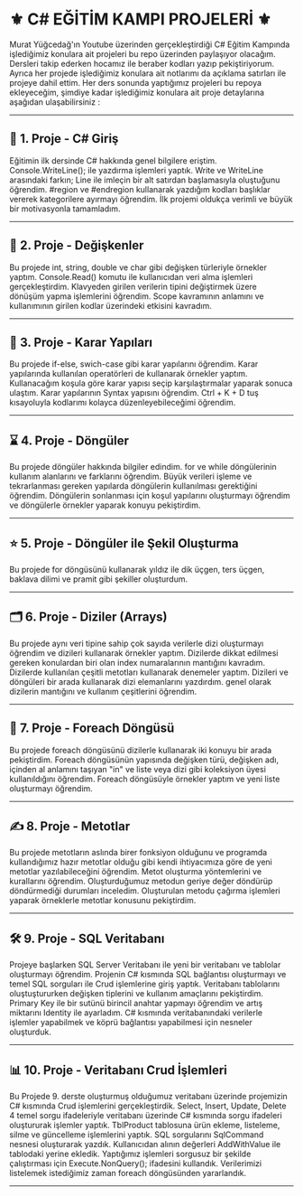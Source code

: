 # ⚜️ C# EĞİTİM KAMPI PROJELERİ ⚜️
Murat Yüğcedağ'ın Youtube üzerinden gerçekleştirdiği C# Eğitim Kampında işlediğimiz konulara ait projeleri bu repo üzerinden paylaşıyor olacağım. Dersleri takip ederken hocamız ile beraber kodları yazıp pekiştiriyorum. Ayrıca her projede işlediğimiz konulara ait notlarımı da açıklama satırları ile projeye dahil ettim. Her ders sonunda yaptığımız projeleri bu repoya ekleyeceğim, şimdiye kadar işlediğimiz konulara ait proje detaylarına aşağıdan ulaşabilirsiniz : 
***
## 👋 1. Proje - C# Giriş
Eğitimin ilk dersinde C# hakkında genel bilgilere eriştim. Console.WriteLine(); ile yazdırma işlemleri yaptık. Write ve WriteLine arasındaki farkın; Line ile imleçin bir alt satırdan başlamasıyla oluştuğunu öğrendim. #region ve #endregion kullanarak yazdığım kodları başlıklar vererek kategorilere ayırmayı öğrendim. İlk projemi oldukça verimli ve büyük bir motivasyonla tamamladım.
***
## 🔢 2. Proje - Değişkenler
Bu projede int, string, double ve char gibi değişken türleriyle örnekler yaptım. Console.Read() komutu ile kullanıcıdan veri alma işlemleri gerçekleştirdim. Klavyeden girilen verilerin tipini değiştirmek üzere dönüşüm yapma işlemlerini öğrendim. Scope kavramının anlamını ve kullanımının girilen kodlar üzerindeki etkisini kavradım. 
***
## 🚦 3. Proje - Karar Yapıları
Bu projede if-else, swich-case gibi karar yapılarını öğrendim. Karar yapılarında kullanılan operatörleri de kullanarak örnekler yaptım. Kullanacağım koşula göre karar yapısı seçip karşılaştırmalar yaparak sonuca ulaştım. Karar yapılarının Syntax yapısını öğrendim. Ctrl + K + D tuş kısayoluyla kodlarımı kolayca düzenleyebileceğimi öğrendim.
***
## ⌛ 4. Proje - Döngüler 
Bu projede döngüler hakkında bilgiler edindim. for ve while döngülerinin kullanım alanlarını ve farklarını öğrendim. Büyük verileri işleme ve tekrarlanması gereken yapılarda döngülerin kullanılması gerektiğini öğrendim. Döngülerin sonlanması için koşul yapılarını oluşturmayı öğrendim ve döngülerle örnekler yaparak konuyu pekiştirdim.
***
## ⭐ 5. Proje - Döngüler ile Şekil Oluşturma
Bu projede for döngüsünü kullanarak yıldız ile dik üçgen, ters üçgen, baklava dilimi ve pramit gibi şekiller oluşturdum.
***
## 🗂️ 6. Proje - Diziler (Arrays)
Bu projede aynı veri tipine sahip çok sayıda verilerle dizi oluşturmayı öğrendim  ve dizileri kullanarak örnekler yaptım. Dizilerde dikkat edilmesi gereken konulardan biri olan index numaralarının mantığını kavradım. Dizilerde kullanılan çeşitli metotları kullanarak denemeler yaptım. Dizileri ve döngüleri bir arada kullanarak dizi elemanlarını yazdırdım. genel olarak dizilerin mantığını ve kullanım çeşitlerini öğrendim.
***
## 🔁 7. Proje - Foreach Döngüsü
Bu projede foreach döngüsünü dizilerle kullanarak iki konuyu bir arada pekiştirdim. Foreach döngüsünün yapısında değişken türü, değişken adı, içinden al anlamını taşıyan "in" ve liste veya dizi gibi koleksiyon üyesi kullanıldığını öğrendim. Foreach döngüsüyle örnekler yaptım ve yeni liste oluşturmayı öğrendim.
***
## ✍️ 8. Proje - Metotlar
Bu projede metotların aslında birer fonksiyon olduğunu ve programda kullandığımız hazır metotlar olduğu gibi kendi ihtiyacımıza göre de yeni metotlar yazılabileceğini öğrendim. Metot oluşturma yöntemlerini ve kurallarını öğrendim. Oluşturduğumuz metodun geriye değer döndürüp döndürmediği durumları inceledim. Oluşturulan metodu çağırma işlemleri yaparak örneklerle metotlar konusunu pekiştirdim.
***
## 🛠️ 9. Proje - SQL Veritabanı
Projeye başlarken SQL Server Veritabanı ile yeni bir veritabanı ve tablolar oluşturmayı öğrendim. Projenin C# kısmında SQL bağlantısı oluşturmayı ve temel SQL sorguları ile Crud işlemlerine giriş yaptık. Veritabanı tablolarını oluştuştururken değişken tiplerini ve kullanım amaçlarını pekiştirdim. Primary Key ile bir sutünü birincil anahtar yapmayı öğrendim ve artış miktarını Identity ile ayarladım.
C# kısmında veritabanındaki verilerle işlemler yapabilmek ve köprü bağlantısı yapabilmesi için  nesneler oluşturduk. 
***
## 📊 10. Proje - Veritabanı Crud İşlemleri
Bu Projede 9. derste oluşturmuş olduğumuz veritabanı üzerinde projemizin C# kısmında Crud işlemlerini gerçekleştirdik. Select, Insert, Update, Delete 4 temel sorgu ifadeleriyle veritabanı üzerinde C# kısmında sorgu ifadeleri oluştururak işlemler yaptık. TblProduct tablosuna ürün ekleme, listeleme, silme ve güncelleme işlemlerini yaptık. SQL sorgularını SqlCommand nesnesi oluşturarak yazdık. Kullanıcıdan alının değerleri AddWithValue ile tablodaki yerine ekledik. Yaptığımız işlemleri sorgusuz bir şekilde çalıştırması için  Execute.NonQuery(); ifadesini kullandık. Verilerimizi listelemek istediğimiz zaman foreach döngüsünden yararlandık.
***




